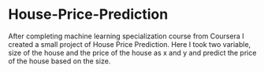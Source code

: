 # House-Price-Prediction
After completing machine learning specialization course from Coursera I created a small project of House Price Prediction. Here I took two variable, size of the house and the price of the house as x and y and predict the price of the house based on the size.
